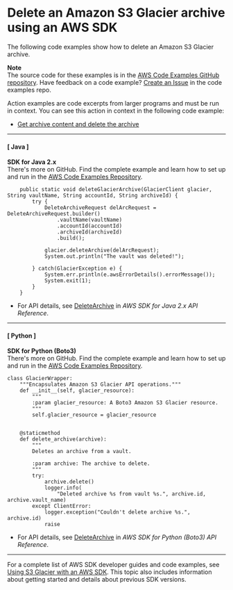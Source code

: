 # Delete an Amazon S3 Glacier archive using an AWS SDK<a name="example_glacier_DeleteArchive_section"></a>

The following code examples show how to delete an Amazon S3 Glacier archive\.

**Note**  
The source code for these examples is in the [AWS Code Examples GitHub repository](https://github.com/awsdocs/aws-doc-sdk-examples)\. Have feedback on a code example? [Create an Issue](https://github.com/awsdocs/aws-doc-sdk-examples/issues/new/choose) in the code examples repo\. 

Action examples are code excerpts from larger programs and must be run in context\. You can see this action in context in the following code example: 
+  [Get archive content and delete the archive](example_glacier_Usage_RetrieveDelete_section.md) 

------
#### [ Java ]

**SDK for Java 2\.x**  
 There's more on GitHub\. Find the complete example and learn how to set up and run in the [AWS Code Examples Repository](https://github.com/awsdocs/aws-doc-sdk-examples/tree/main/javav2/example_code/glacier#readme)\. 
  

```
    public static void deleteGlacierArchive(GlacierClient glacier, String vaultName, String accountId, String archiveId) {
        try {
            DeleteArchiveRequest delArcRequest = DeleteArchiveRequest.builder()
                .vaultName(vaultName)
                .accountId(accountId)
                .archiveId(archiveId)
                .build();

            glacier.deleteArchive(delArcRequest);
            System.out.println("The vault was deleted!");

        } catch(GlacierException e) {
            System.err.println(e.awsErrorDetails().errorMessage());
            System.exit(1);
        }
    }
```
+  For API details, see [DeleteArchive](https://docs.aws.amazon.com/goto/SdkForJavaV2/glacier-2012-06-01/DeleteArchive) in *AWS SDK for Java 2\.x API Reference*\. 

------
#### [ Python ]

**SDK for Python \(Boto3\)**  
 There's more on GitHub\. Find the complete example and learn how to set up and run in the [AWS Code Examples Repository](https://github.com/awsdocs/aws-doc-sdk-examples/tree/main/python/example_code/glacier#code-examples)\. 
  

```
class GlacierWrapper:
    """Encapsulates Amazon S3 Glacier API operations."""
    def __init__(self, glacier_resource):
        """
        :param glacier_resource: A Boto3 Amazon S3 Glacier resource.
        """
        self.glacier_resource = glacier_resource


    @staticmethod
    def delete_archive(archive):
        """
        Deletes an archive from a vault.

        :param archive: The archive to delete.
        """
        try:
            archive.delete()
            logger.info(
                "Deleted archive %s from vault %s.", archive.id, archive.vault_name)
        except ClientError:
            logger.exception("Couldn't delete archive %s.", archive.id)
            raise
```
+  For API details, see [DeleteArchive](https://docs.aws.amazon.com/goto/boto3/glacier-2012-06-01/DeleteArchive) in *AWS SDK for Python \(Boto3\) API Reference*\. 

------

For a complete list of AWS SDK developer guides and code examples, see [Using S3 Glacier with an AWS SDK](sdk-general-information-section.md)\. This topic also includes information about getting started and details about previous SDK versions\.
